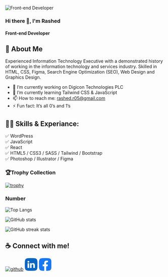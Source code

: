 ![Front-end Developer](https://media.licdn.com/dms/image/v2/D5622AQHh0ktKkYG9qQ/feedshare-shrink_800/B56ZUxj8RgHQAg-/0/1740293262929?e=1743033600&v=beta&t=TniSpOr5-H86ZbcVSj1JGnpj6xAVdNqfGDTju3QetH4)

### Hi there 👋, I'm Rashed
#### Front-end Developer

## 🚀 About Me
Experienced Information Technology Executive with a demonstrated history of working in the information technology and services industry. Skilled in HTML, CSS, Figma, Search Engine Optimization (SEO), Web Design and Graphics Design.

- 🔭 I’m currently working on Digicon Technologies PLC 
- 🌱 I’m currently learning Tailwind CSS & JavaScript 
- 📫 How to reach me: rashed.r05@gmail.com 
- ⚡ Fun fact: It’s all 0’s and 1’s 

## 👨‍💻 Skills & Experiance: 
✅ WordPress <br> 
✅ JavaScript <br>
✅ React <br>
✅ HTML5 / CSS3 / SASS / Tailwind / Bootstrap <br>
✅ Photoshop / Illustrator / Figma <br>

### 🏆Trophy Collection

[![trophy](https://github-profile-trophy.vercel.app/?username=rashedhub)](https://github.com/ryo-ma/github-profile-trophy)

### Number

![Top Langs](https://github-readme-stats.vercel.app/api/top-langs/?username=rashedhub&layout=compact&theme=transparent)

![GitHub stats](https://github-readme-stats.vercel.app/api?username=rashedhub&show_icons=true&theme=transparent)  

![GitHub streak stats](https://streak-stats.demolab.com/?user=rashedhub&theme=transparent)  

## ☕ Connect with me!

[<img src='https://cdn.worldvectorlogo.com/logos/github-icon-2.svg' alt='github' height='40'>](https://github.com/rashedhub)  [<img src='https://raw.githubusercontent.com/shovoalways/shovoalways/main/img/linkedin.png' alt='linkedin' height='40'>](https://www.linkedin.com/in/mdrashed05/)  [<img src='https://raw.githubusercontent.com/shovoalways/shovoalways/main/img/facebook.png' alt='facebook' height='40'>](https://www.facebook.com/mdrashed.05)  
